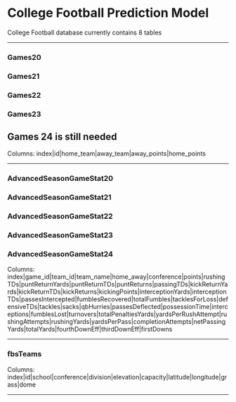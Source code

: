 # College Football Prediction Model



College Football database currently contains 8 tables

---------------------------------------------------------------------------------------------------------------------------------------------------------------------------------------
### Games20
### Games21
### Games22
### Games23
## Games 24 is still needed

Columns: index|id|home_team|away_team|away_points|home_points

---------------------------------------------------------------------------------------------------------------------------------------------------------------------------------------
### AdvancedSeasonGameStat20
### AdvancedSeasonGameStat21
### AdvancedSeasonGameStat22
### AdvancedSeasonGameStat23
### AdvancedSeasonGameStat24

Columns: index|game_id|team_id|team_name|home_away|conference|points|rushingTDs|puntReturnYards|puntReturnTDs|puntReturns|passingTDs|kickReturnYards|kickReturnTDs|kickReturns|kickingPoints|interceptionYards|interceptionTDs|passesIntercepted|fumblesRecovered|totalFumbles|tacklesForLoss|defensiveTDs|tackles|sacks|qbHurries|passesDeflected|possessionTime|interceptions|fumblesLost|turnovers|totalPenaltiesYards|yardsPerRushAttempt|rushingAttempts|rushingYards|yardsPerPass|completionAttempts|netPassingYards|totalYards|fourthDownEff|thirdDownEff|firstDowns

---------------------------------------------------------------------------------------------------------------------------------------------------------------------------------------
### fbsTeams

Columns: index|id|school|conference|division|elevation|capacity|latitude|longitude|grass|dome

---------------------------------------------------------------------------------------------------------------------------------------------------------------------------------------
